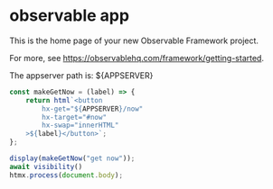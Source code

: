 # observable app

This is the home page of your new Observable Framework project.

For more, see <https://observablehq.com/framework/getting-started>.

The appserver path is: ${APPSERVER}

```js
const makeGetNow = (label) => {
    return html`<button
        hx-get="${APPSERVER}/now"
        hx-target="#now"
        hx-swap="innerHTML"
    >${label}</button>`;
};
```

```js
display(makeGetNow("get now"));
await visibility()
htmx.process(document.body);
```

<div id="now"></div>
